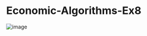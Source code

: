 # Economic-Algorithms-Ex8

![image](https://user-images.githubusercontent.com/58264273/211709679-f369f73f-d902-4672-80b0-3c1ef04cc38d.png)

